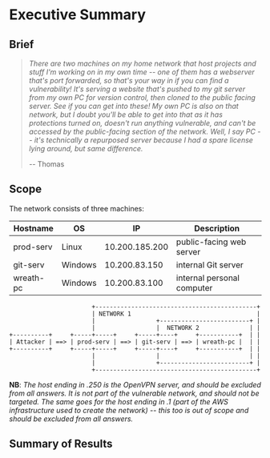 # Executive Summary
## Brief
> _There are two machines on my home network that host projects and stuff I'm working on in my own time -- one of them has a webserver that's port forwarded, so that's your way in if you can find a vulnerability! It's serving a website that's pushed to my git server from my own PC for version control, then cloned to the public facing server. See if you can get into these! My own PC is also on that network, but I doubt you'll be able to get into that as it has protections turned on, doesn't run anything vulnerable, and can't be accessed by the public-facing section of the network. Well, I say PC -- it's technically a repurposed server because I had a spare license lying around, but same difference._
>
>  -- Thomas

## Scope
The network consists of three machines:

| Hostname | OS | IP | Description |
|----------|----|----|-------------|
| prod-serv | Linux | 10.200.185.200 | public-facing web server |
| git-serv | Windows | 10.200.83.150 | internal Git server |
| wreath-pc | Windows | 10.200.83.100 | internal personal computer |

```
                       +---------------------------------------------+
                       | NETWORK 1                                   |
                       |                 +-------------------------+ |
                       |                 |  NETWORK 2              | |
+----------+     +-----+-----+     +-----+----+     +-----------+  | |
| Attacker | ==> | prod-serv | ==> | git-serv | ==> | wreath-pc |  | |
+----------+     +-----+-----+     +-----+----+     +-----------+  | |
                       |                 |                         | |
                       |                 +-------------------------+ |
                       +---------------------------------------------+

```

**NB**: _The host ending in .250 is the OpenVPN server, and should be excluded from all answers. It is not part of the vulnerable network, and should not be targeted. The same goes for the host ending in .1 (part of the AWS infrastructure used to create the network) -- this too is out of scope and should be excluded from all answers._

## Summary of Results